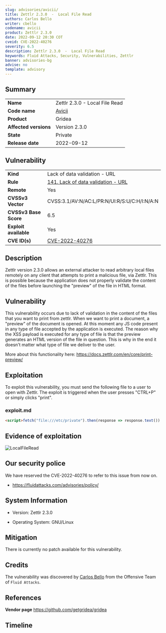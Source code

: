 ```yaml
---
slug: advisories/avicii/
title: Zettlr 2.3.0  -  Local File Read
authors: Carlos Bello
writer: cbello
codename: avicii
product: Zettlr 2.3.0
date: 2022-09-12 20:30 COT
cveid: CVE-2022-40276
severity: 6.5
description: Zettlr 2.3.0  -  Local File Read
keywords: Fluid Attacks, Security, Vulnerabilities, Zettlr
banner: advisories-bg
advise: no
template: advisory
---
```


## Summary

|                       |                                                        |
| --------------------- | -------------------------------------------------------|
| **Name**              | Zettlr 2.3.0  -  Local File Read                       |
| **Code name**         | [Avicii](https://en.wikipedia.org/wiki/Avicii)         |
| **Product**           | Gridea                                                 |
| **Affected versions** | Version 2.3.0                                          |
| **State**             | Private                                                |
| **Release date**      | 2022-09-12                                             |

## Vulnerability

|                       |                                                                                                        |
| --------------------- | ------------------------------------------------------------------------------------------------------ |
| **Kind**              | Lack of data validation - URL                                                                          |
| **Rule**              | [141. Lack of data validation - URL](https://docs.fluidattacks.com/criteria/vulnerabilities/141)       |
| **Remote**            | Yes                                                                                                    |
| **CVSSv3 Vector**     | CVSS:3.1/AV:N/AC:L/PR:N/UI:R/S:U/C:H/I:N/A:N                                                           |
| **CVSSv3 Base Score** | 6.5                                                                                                    |
| **Exploit available** | Yes                                                                                                    |
| **CVE ID(s)**         | [CVE-2022-40276](https://cve.mitre.org/cgi-bin/cvename.cgi?name=CVE-2022-40276)                        |

## Description

Zettlr version 2.3.0 allows an external attacker to read arbitrary
local files remotely on any client that attempts to print a malicious
file, via Zettlr. This is possible because the application does not
properly validate the content of the files before launching the
"preview" of the file in HTML format.

## Vulnerability

This vulnerability occurs due to lack of validation in the content
of the files that you want to print from zettlr. When we want to
print a document, a "preview" of the document is opened. At this
moment any JS code present in any type of file accepted by the
application is executed. The reason why the XSS payload is executed
for any type of file is that the preview generates an HTML version
of the file in question. This is why in the end it doesn't matter
what type of file we deliver to the user.

More about this functionality here: https://docs.zettlr.com/en/core/print-preview/

## Exploitation

To exploit this vulnerability, you must send the following file to a
user to open with Zettlr. The exploit is triggered when the user
presses "CTRL+P" or simply clicks "print".

### exploit.md

```markdown
<script>fetch("file:///etc/private").then(response => response.text()).then(leak => alert(leak))</script>
```

## Evidence of exploitation

![LocalFileRead](https://user-images.githubusercontent.com/51862990/189765853-1b6e5c13-5ec2-4062-8b35-c4a1c46cbc3a.gif)

## Our security police

We have reserved the CVE-2022-40276 to refer to this issue from now on.

* https://fluidattacks.com/advisories/policy/

## System Information

* Version: Zettlr 2.3.0

* Operating System: GNU/Linux

## Mitigation

There is currently no patch available for this vulnerability.

## Credits

The vulnerability was discovered by [Carlos
Bello](https://www.linkedin.com/in/carlos-andres-bello) from the Offensive
Team of `Fluid Attacks`.

## References

**Vendor page** <https://github.com/getgridea/gridea>

## Timeline

<time-lapse
  discovered="2022-09-07"
  contacted="2022-09-08"
  replied=""
  confirmed="2022-09-00"
  patched=""
  disclosure="2022-09-00">
</time-lapse>
